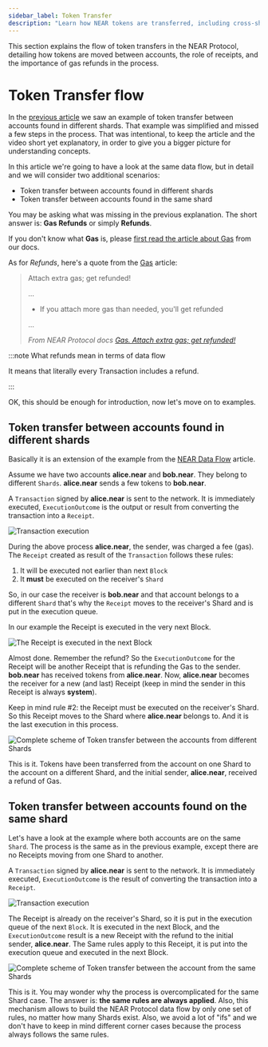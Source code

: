 ```yaml
---
sidebar_label: Token Transfer
description: "Learn how NEAR tokens are transferred, including cross-shard flows, gas refunds, and receipt-based execution."
---
```


This section explains the flow of token transfers in the NEAR Protocol, detailing how tokens are moved between accounts, the role of receipts, and the importance of gas refunds in the process.

# Token Transfer flow

In the [previous article](near-data-flow.md) we saw an example of token transfer between accounts found in different shards. That example was simplified and missed a few steps in the process. That was intentional, to keep the article and the video short yet explanatory, in order to give you a bigger picture for understanding concepts.

In this article we're going to have a look at the same data flow, but in detail and we will consider two additional scenarios:

- Token transfer between accounts found in different shards
- Token transfer between accounts found in the same shard

You may be asking what was missing in the previous explanation. The short answer is: **Gas Refunds** or simply **Refunds**.

If you don't know what **Gas** is, please [first read the article about Gas](/protocol/gas) from our docs.

As for *Refunds*, here's a quote from the [Gas](/protocol/gas) article:

> Attach extra gas; get refunded!
>
> ...
>
> - If you attach more gas than needed, you'll get refunded
>
> ...
>
> *From NEAR Protocol docs [Gas. Attach extra gas; get refunded!](/protocol/gas)*


:::note What refunds mean in terms of data flow

It means that literally every Transaction includes a refund.

:::

OK, this should be enough for introduction, now let's move on to examples.


## Token transfer between accounts found in different shards

Basically it is an extension of the example from the [NEAR Data Flow](near-data-flow.md) article.

Assume we have two accounts **alice.near** and **bob.near**. They belong to different `Shards`. **alice.near** sends a few tokens to **bob.near**.

A `Transaction` signed by **alice.near** is sent to the network. It is immediately executed, `ExecutionOutcome` is the output or result from converting the transaction into a `Receipt`.

![Transaction execution](/docs/protocol/data-flow/03-tx-outcome-receipt.png)

During the above process **alice.near**, the sender, was charged a fee (gas). The `Receipt` created as result of the `Transaction` follows these rules:

1. It will be executed not earlier than next `Block`
2. It **must** be executed on the receiver's `Shard`

So, in our case the receiver is **bob.near** and that account belongs to a different `Shard` that's why the `Receipt` moves to the receiver's Shard and is put in the execution queue.

In our example the Receipt is executed in the very next Block.

![The Receipt is executed in the next Block](/docs/protocol/data-flow/04-send-nears-flow.png)

Almost done. Remember the refund? So the `ExecutionOutcome` for the Receipt will be another Receipt that is refunding the Gas to the sender. **bob.near** has received tokens from **alice.near**. Now, **alice.near** becomes the receiver for a new (and last) Receipt (keep in mind the sender in this Receipt is always **system**).

Keep in mind rule #2: the Receipt must be executed on the receiver's Shard. So this Receipt moves to the Shard where **alice.near** belongs to. And it is the last execution in this process.

![Complete scheme of Token transfer between the accounts from different Shards](/docs/protocol/flow-token-transfer/01-diff-shards-complete.png)

This is it. Tokens have been transferred from the account on one Shard to the account on a different Shard, and the initial sender, **alice.near**, received a refund of Gas.


## Token transfer between accounts found on the same shard

Let's have a look at the example where both accounts are on the same `Shard`. The process is the same as in the previous example, except there are no Receipts moving from one Shard to another.

A `Transaction` signed by **alice.near** is sent to the network. It is immediately executed, `ExecutionOutcome` is the result of converting the transaction into a `Receipt`.

![Transaction execution](/docs/protocol/data-flow/03-tx-outcome-receipt.png)

The Receipt is already on the receiver's Shard, so it is put in the execution queue of the next `Block`. It is executed in the next Block, and the `ExecutionOutcome` result is a new Receipt with the refund to the initial sender, **alice.near**.
The Same rules apply to this Receipt, it is put into the execution queue and executed in the next Block.

![Complete scheme of Token transfer between the account from the same Shards](/docs/protocol/flow-token-transfer/02-same-shard-complete.png)

This is it. You may wonder why the process is overcomplicated for the same Shard case. The answer is: **the same rules are always applied**. Also, this mechanism allows to build the NEAR Protocol data flow by only one set of rules, no matter how many Shards exist. Also, we avoid a lot of "ifs" and we don't have to keep in mind different corner cases because the process always follows the same rules.

